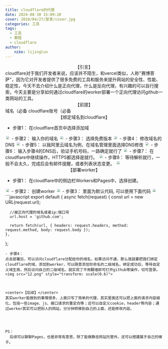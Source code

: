 ```yaml
---
title: cloudflare的代理
date: 2024-08-30 15:09:20
cover: 2018/04/27/登录/cover.jpg
categories: 工具
tags:
  - 工具
  - 教程
  - cloudflare
author:
    nike: lijinglun
---
```

<center>【引言】</center>
cloudflare对于我们开发者来说，应该并不陌生，和vercel类似，人称"赛博菩萨"，因为它对开发者提供了很多免费的工具和服务来提升网站的安全性、性能、稳定性，今天不去介绍什么是正向代理，什么是反向代理，有兴趣的可以自行搜索，今天主要是分享如何通过cloudflare的worker部署一个正向代理访问github一类网站的工具。

<center>【前提】</center>
域名（必备
cloudflare账号（必备

<center>【绑定域名到cloudflare】</center>

- 步骤1：
  在cloudflare首页中选择添加域 
<img src="1.png" style="transform: scale(0.6)">
- 步骤2：
  输入你的域名
<img src="2.png" style="transform: scale(0.6)">
- 步骤3：
  选择免费版本
<img src="3.png" style="transform: scale(0.6)">
- 步骤4：
  修改域名的DNS
<img src="4.png" style="transform: scale(0.6)">
- 步骤5：
  以我阿里云域名为例，在域名管理里面选择DNS修改
<img src="5.png" style="transform: scale(0.6)">
- 步骤6：
  输入步骤4的DNS后，验证手机号码，一路确定就行了
<img src="6.png" style="transform: scale(0.6)">
- 步骤7：
  在cloudflare中继续操作，HTTPS都选择是就行。
<img src="7.png" style="transform: scale(0.6)">
- 步骤8：
  等待解析就行，一般不会太久，完成后会有邮件提醒，或者列表状态变更。
<img src="8.png" style="transform: scale(0.6)">


<center>【部署worker】</center>

- 步骤1：
  在cloudflare中的侧边栏Workers和Pages中，选择创建。
<img src="9.png" style="transform: scale(0.6)">
- 步骤2：
  创建worker
<img src="10.png" style="transform: scale(0.6)">
- 步骤3：
  里面为默认代码, 可以使用下面代码
  <img src="11.png" style="transform: scale(0.6)">
  ```javascript
  export default {
    async fetch(request) {
      const url = new URL(request.url);
      
      //被正向代理的域名或者ip:端口号
      url.host = 'github.com';
      
      return fetch(url, { headers: request.headers, method: request.method, body: request.body });
    },
  };
  ```
- 步骤4：
  点击部署后，可以访问cloudflare分配给你的域名，如果访问不通，那么我就要把我们绑定cloudflare的域，添加到worker，可以随意添加你命名的二级域名，绑定成功后，等待自定义域生效，然后访问自己的二级域名，就实现了不用翻墙即可打开github等操作，切可登录。
  <img src="12.png" style="transform: scale(0.6)">



  <center>【后续】</center>
  其实worker能做到的事情很多，上面只写了简单的代理，其实里面还可以把上面的请求内容细化，包括一些image、js、接口请求的重定向等；还可以自定义cookie，header等内容；通过worker其实可以把别人的网站，分分钟转移到自己的上面，还能修改内容。




  PS：
    后续可以聊聊Pages，也是非常有意思，除了能做静态网站托管外，还可以搭建属于自己的梯子。

